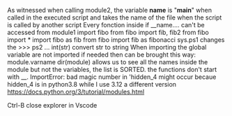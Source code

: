 As witnessed when calling module2, the variable __name__ is "__main__" when called in the executed script and takes the name of the file when the script is called by another script
Every fonction inside if __name.... can't be accessed from module1
import fibo
from fibo import fib, fib2
from fibo import *
import fibo as fib
from fibo import fib as fibonacci
sys.ps1 changes the >>> ps2 ...
int(str) convert str to string
When importing the global variable are not imported if needed then can be brought this way: module.varname
dir(module) allows us to see all the names inside the module but not the variables, the list is SORTED. the functions don't start with __. ImportError: bad magic number in 'hidden_4 might occur becaue hidden_4 is in python3.8 while I use 3.12 a different version
https://docs.python.org/3/tutorial/modules.html

Ctrl-B close explorer in Vscode
